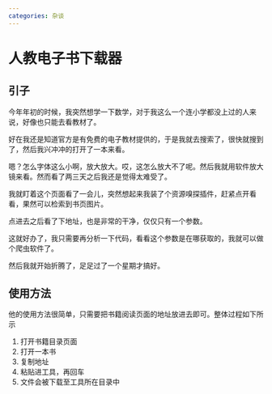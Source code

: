 ```yaml
---
categories: 杂谈
---
```


# 人教电子书下载器

## 引子

今年年初的时候，我突然想学一下数学，对于我这么一个连小学都没上过的人来说，好像也只能去看教材了。

好在我还是知道官方是有免费的电子教材提供的，于是我就去搜索了，很快就搜到了，然后我兴冲冲的打开了一本来看。

嗯？怎么字体这么小啊，放大放大。哎，这怎么放大不了呢。然后我就用软件放大镜来看。然而看了两三天之后我还是觉得太难受了。

我就盯着这个页面看了一会儿，突然想起来我装了个资源嗅探插件，赶紧点开看看，果然可以检索到书页图片。

点进去之后看了下地址，也是非常的干净，仅仅只有一个参数。

这就好办了，我只需要再分析一下代码，看看这个参数是在哪获取的，我就可以做个爬虫软件了。

然后我就开始折腾了，足足过了一个星期才搞好。

## 使用方法

他的使用方法很简单，只需要把书籍阅读页面的地址放进去即可。整体过程如下所示

1. 打开书籍目录页面
2. 打开一本书
3. 复制地址
4. 粘贴进工具，再回车
5. 文件会被下载至工具所在目录中
